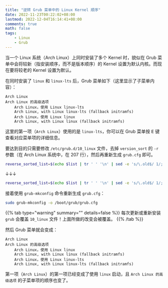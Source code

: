 ```yaml
---
title: "逆转 Grub 菜单中的 Linux Kernel 顺序"
date: 2022-11-23T00:22:02+08:00
lastmod: 2022-12-04T16:14:41+08:00
comments: true
math: false
tags:
    - Linux
    - Grub
---
```


当一个 Linux 系统（Arch Linux）上同时安装了多个 Kernel 时，貌似在 Grub 菜单中会将较新（指安装顺序，而不是版本顺序）的 Kernel 设置为默认内核。而现在要将较老的 Kernel 设置为默认。

<!--more-->

在同时安装了 `linux` 和 `linux-lts` 后，Grub 菜单如下（这里显示了子菜单内容）：

```xxx {linenos=false}
Arch Linux
Arch Linux 的高级选项
    Arch Linux，使用 Linux linux-lts
    Arch Linux, with Linux linux-lts (fallback initramfs)
    Arch Linux，使用 Linux linux
    Arch Linux, with Linux linux (fallback initramfs)
```

这里的第一项（`Arch Linux`）使用的是 `linux-lts`，你可以在 Grub 菜单按 <kbd>E</kbd> 键查看对应菜单项的详细信息。

要达到目的只需要修改 `/etc/grub.d/10_linux` 文件，去掉 `version_sort` 的 `-r` 参数（在 Arch Linux 系统中，在 207 行），然后再重新生成 `grub.cfg` 即可。

```bash {linenostart=207}
reverse_sorted_list=$(echo $list | tr ' ' '\n' | sed -e 's/\.old$/ 1/; / 1$/! s/$/ 2/' | version_sort -r | sed -e 's/ 1$/.old/; s/ 2$//')
```

↓↓↓

```bash {linenostart=207}
reverse_sorted_list=$(echo $list | tr ' ' '\n' | sed -e 's/\.old$/ 1/; / 1$/! s/$/ 2/' | version_sort -V | sed -e 's/ 1$/.old/; s/ 2$//')
```

接着使用 `grub-mkconfig` 命令重新生成 `grub.cfg`：

```bash {linenos=false}
sudo grub-mkconfig -o /boot/grub/grub.cfg
```

{{% tab type="warning" summary="" details=false %}}
每次更新或重新安装 `grub` 会覆盖 `10_linux` 文件！上面所做的改变会被覆盖。
{{% /tab %}}

然后 Grub 菜单就会变成：

```xxx {linenos=false}
Arch Linux
Arch Linux 的高级选项
    Arch Linux，使用 Linux linux
    Arch Linux, with Linux linux (fallback initramfs)
    Arch Linux，使用 Linux linux-lts
    Arch Linux, with Linux linux-lts (fallback initramfs)
```

第一项（`Arch Linux`）的第一项已经变成了使用 `linux` 启动，且 `Arch Linux 的高级选项` 的子菜单项的顺序也变了。
